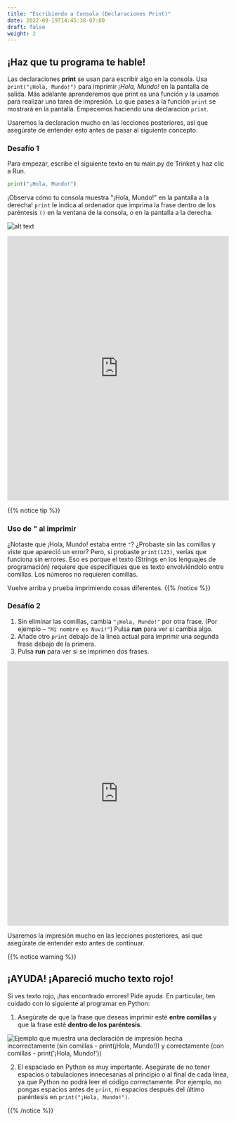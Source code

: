 ```yaml
---
title: "Escribiendo a Consola (Declaraciones Print)"
date: 2022-09-19T14:45:38-07:00
draft: false
weight: 2
---
```


## ¡Haz que tu programa te hable!

Las declaraciones **print** se usan para escribir algo en la consola. Usa `print("¡Hola, Mundo!")` para imprimir *¡Hola, Mundo!* en la pantalla de salida. Más adelante aprenderemos que print es una función y la usamos para realizar una tarea de impresión. Lo que pases a la función `print` se mostrará en la pantalla.
Empecemos haciendo una declaracion `print`. 

Usaremos la declaracion mucho en las lecciones posteriores, así que asegúrate de entender esto antes de pasar al siguiente concepto.

### Desafío 1
Para empezar, escribe el siguiente texto en tu main.py de Trinket y haz clic a Run.

```python
print("¡Hola, Mundo!")
```

¡Observa cómo tu consola muestra "¡Hola, Mundo!" en la pantalla a la derecha! `print` le indica al ordenador que imprima la frase dentro de los paréntesis `()` en la ventana de la consola, o en la pantalla a la derecha.

![alt text](../../img/print_es.png "¡Hola, Mundo! en python!")

<iframe src="https://trinket.io/embed/python/2bcfbeccd089" width="100%" height="600" frameborder="0" marginwidth="0" marginheight="0" allowfullscreen></iframe>

{{% notice tip %}}
### Uso de " al imprimir

¿Notaste que ¡Hola, Mundo! estaba entre `"`? ¿Probaste sin las comillas y viste que apareció un error? Pero, si probaste `print(123)`, verías que funciona sin errores. Eso es porque el texto (Strings en los lenguajes de programación) requiere que especifiques que es texto envolviéndolo entre comillas. Los números no requieren comillas.

Vuelve arriba y prueba imprimiendo cosas diferentes.
{{% /notice %}}

### Desafío 2

1. Sin eliminar las comillas, cambia `"¡Hola, Mundo!"` por otra frase. (Por ejemplo – `"Mi nombre es Nuvi!"`) Pulsa **run** para ver si cambia algo.
2. Añade otro `print` debajo de la línea actual para imprimir una segunda frase debajo de la primera.
3. Pulsa **run** para ver si se imprimen dos frases.

<iframe src="https://trinket.io/embed/python/2bcfbeccd089" width="100%" height="600" frameborder="0" marginwidth="0" marginheight="0" allowfullscreen></iframe>

Usaremos la impresión mucho en las lecciones posteriores, así que asegúrate de entender esto antes de continuar.

{{% notice warning %}}

## ¡AYUDA! ¡Apareció mucho texto rojo!

Si ves texto rojo, ¡has encontrado errores! Pide ayuda. En particular, ten cuidado con lo siguiente al programar en Python:

1. Asegúrate de que la frase que deseas imprimir esté **entre comillas** y que la frase esté **dentro de los paréntesis**.

![Ejemplo que muestra una declaración de impresión hecha incorrectamente (sin comillas - print(¡Hola, Mundo!)) y correctamente (con comillas - print('¡Hola, Mundo!'))](../../img/redLine_es.png)

2. El espaciado en Python es muy importante. Asegúrate de no tener espacios o tabulaciones innecesarias al principio o al final de cada línea, ya que Python no podrá leer el código correctamente. Por ejemplo, no pongas espacios antes de `print`, ni espacios después del último paréntesis en `print("¡Hola, Mundo!")`.

{{% /notice %}}
